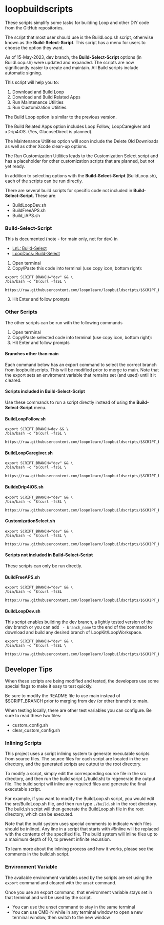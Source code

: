 # loopbuildscripts

These scripts simplify some tasks for building Loop and other DIY code from the GitHub repositories.

The script that most user should use is the BuildLoop.sh script, otherwise known as the **Build-Select-Script**. This script has a menu for users to choose the option they want.

As of 15-May-2023, dev branch, the **Build-Select-Script** options (in BuildLoop.sh) were updated and expanded. The scripts are now significantly easier to create and maintain. All Build scripts include automatic signing.

This script will help you to:

1. Download and Build Loop
2. Download and Build Related Apps
3. Run Maintenance Utilities
4. Run Customization Utilities

The Build Loop option is similar to the previous version.

The Build Related Apps option includes Loop Follow, LoopCaregiver and xDrip4iOS. (Yes, GlucoseDirect is planned).

The Maintenance Utilities option will soon include the Delete Old Downloads as well as other Xcode clean-up options.

The Run Customization Utilities leads to the Customization Select script and has a placeholder for other customization scripts that are planned, but not yet ready.

In addition to selecting options with the **Build-Select-Script** (BuildLoop.sh), each of the scripts can be run directly.

There are several build scripts for specific code not included in **Build-Select-Script**. These are:

* BuildLoopDev.sh
* BuildFreeAPS.sh
* Build_iAPS.sh


### Build-Select-Script

This is documented (note - for main only, not for dev) in

* [LnL: Build-Select](https://www.loopandlearn.org/build-select)
* [LoopDocs: Build-Select](https://loopkit.github.io/loopdocs/build/step14/#download-loop)

1. Open terminal
2. Copy/Paste this code into terminal (use copy icon, bottom right): 

```
export SCRIPT_BRANCH="dev" && \
/bin/bash -c "$(curl -fsSL \
  https://raw.githubusercontent.com/loopnlearn/loopbuildscripts/$SCRIPT_BRANCH/BuildLoop.sh)"
```

3. Hit Enter and follow prompts


### Other Scripts

The other scripts can be run with the following commands

1. Open terminal
2. Copy/Paste selected code into terminal (use copy icon, bottom right):
3. Hit Enter and follow prompts

#### Branches other than main

Each command below has an export command to select the correct branch from loopbuildscripts. This will be modified prior to merge to main. Note that the export sets an enviroment variable that remains set (and used) until it it cleared.

#### Scripts included in Build-Select-Script

Use these commands to run a script directly instead of using the **Build-Select-Script** menu.

#### BuildLoopFollow.sh

```
export SCRIPT_BRANCH=dev && \
/bin/bash -c "$(curl -fsSL \
  https://raw.githubusercontent.com/loopnlearn/loopbuildscripts/$SCRIPT_BRANCH/BuildLoopFollow.sh)"
```

#### BuildLoopCaregiver.sh

```
export SCRIPT_BRANCH="dev" && \
/bin/bash -c "$(curl -fsSL \
  https://raw.githubusercontent.com/loopnlearn/loopbuildscripts/$SCRIPT_BRANCH/BuildLoopCaregiver.sh)"
```

#### BuildxDrip4iOS.sh

```
export SCRIPT_BRANCH="dev" && \
/bin/bash -c "$(curl -fsSL \
  https://raw.githubusercontent.com/loopnlearn/loopbuildscripts/$SCRIPT_BRANCH/BuildxDrip4iOS.sh)"
```

#### CustomizationSelect.sh

```
export SCRIPT_BRANCH="dev" && \
/bin/bash -c "$(curl -fsSL \
  https://raw.githubusercontent.com/loopnlearn/loopbuildscripts/$SCRIPT_BRANCH/CustomizationSelect.sh)"
```

#### Scripts not included in Build-Select-Script

These scripts can only be run directly.

#### BuildFreeAPS.sh

```
export SCRIPT_BRANCH="dev" && \
/bin/bash -c "$(curl -fsSL 
  https://raw.githubusercontent.com/loopnlearn/loopbuildscripts/$SCRIPT_BRANCH/BuildFreeAPS.sh)"
```

#### BuildLoopDev.sh

This script enables building the dev branch, a lightly tested version of the dev branch or you can add ` - branch_name` to the end of the command to download and build any desired branch of LoopKit/LoopWorkspace.

```
export SCRIPT_BRANCH="dev" && \
/bin/bash -c "$(curl -fsSL \
  https://raw.githubusercontent.com/loopnlearn/loopbuildscripts/$SCRIPT_BRANCH/BuildLoopFixedDev.sh)"
```

## Developer Tips

When these scripts are being modified and tested, the developers use some special flags to make it easy to test quickly.

Be sure to modify the README file to use main instead of $SCRIPT_BRANCH prior to merging from dev (or other branch) to main.

When testing locally, there are other test variables you can configure. Be sure to read these two files:
* custom_config.sh
* clear_custom_config.sh

### Inlining Scripts

This project uses a script inlining system to generate executable scripts from source files. The source files for each script are located in the src directory, and the generated scripts are output to the root directory.

To modify a script, simply edit the corresponding source file in the src directory, and then run the build script (./build.sh) to regenerate the output file. The build script will inline any required files and generate the final executable script.

For example, if you want to modify the BuildLoop.sh script, you would edit the src/BuildLoop.sh file, and then run type `./build.sh` in the root directory. The build.sh script will then generate the BuildLoop.sh file in the root directory, which can be executed.

Note that the build system uses special comments to indicate which files should be inlined. Any line in a script that starts with #!inline will be replaced with the contents of the specified file. The build system will inline files up to a maximum depth of 10, to prevent infinite recursion.

To learn more about the inlining process and how it works, please see the comments in the build.sh script.

### Environment Variable

The available environment variables used by the scripts are set using the `export` command and cleared with the `unset` command.

Once you use an export command, that environment variable stays set in that terminal and will be used by the script. 

* You can use the unset command to stay in the same terminal
* You can use CMD-N while in any terminal window to open a new terminal window, then switch to the new window
